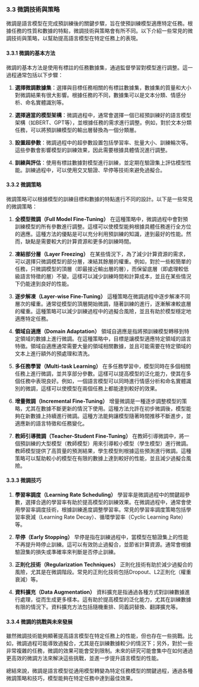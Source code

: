 ### **3.3 微調技術與策略**

微調是語言模型在完成預訓練後的關鍵步驟，旨在使預訓練模型適應特定任務。根據任務的性質和數據的特點，微調技術與策略會有所不同。以下介紹一些常見的微調技術與策略，以幫助提高語言模型在特定任務上的表現。

#### **3.3.1 微調的基本方法**

微調的基本方法是使用有標註的任務數據集，通過監督學習對模型進行調整。這一過程通常包括以下步驟：

1. **選擇微調數據集**：選擇與目標任務相關的有標註數據集，數據集的質量和大小對微調結果有很大影響。根據任務的不同，數據集可以是文本分類、情感分析、命名實體識別等。

2. **選擇適當的模型架構**：微調過程中，通常會選擇一個已經預訓練好的語言模型架構（如BERT、GPT等），並根據任務的需求進行調整。例如，對於文本分類任務，可以將預訓練模型的輸出層替換為一個分類層。

3. **設置超參數**：微調過程中的超參數設置包括學習率、批量大小、訓練輪次等。這些參數會影響模型的訓練效果，因此需要根據具體情況進行調整。

4. **訓練與評估**：使用有標註數據對模型進行訓練，並定期在驗證集上評估模型性能。訓練過程中，可以使用交叉驗證、早停等技術來避免過擬合。

#### **3.3.2 微調策略**

微調策略可以根據模型的訓練目標和數據的特點進行不同的設計。以下是一些常見的微調策略：

1. **全模型微調（Full Model Fine-Tuning）**
   在這種策略中，微調過程中會對預訓練模型的所有參數進行調整。這樣可以使模型能夠根據具體任務進行全方位的適應。這種方法的優點是可以充分利用預訓練的知識，達到最好的性能。然而，缺點是需要較大的計算資源和更多的訓練時間。

2. **凍結部分層（Layer Freezing）**
   在某些情況下，為了減少計算資源的需求，可以選擇只微調模型的部分層，凍結其餘層的權重。例如，對於一些較簡單的任務，只微調模型的頂層（即最接近輸出層的層），而保留底層（即處理較低級語言特徵的層）不變。這樣可以減少訓練時間和計算成本，並且在某些情況下仍能達到良好的性能。

3. **逐步解凍（Layer-wise Fine-Tuning）**
   這種策略在微調過程中逐步解凍不同層次的權重。通常從模型的頂層開始微調，隨著訓練的進行，逐漸解凍較底層的權重。這種策略可以減少訓練過程中的過擬合風險，並且有助於模型穩定地適應特定任務。

4. **領域自適應（Domain Adaptation）**
   領域自適應是指將預訓練模型轉移到特定領域的數據上進行微調。在這種策略中，目標是讓模型適應特定領域的語言特徵。領域自適應通常需要大量的領域相關數據，並且可能需要在特定領域的文本上進行額外的預處理和清洗。

5. **多任務學習（Multi-task Learning）**
   在多任務學習中，模型同時在多個相關任務上進行微調，並共享部分參數。這樣可以提高模型的泛化能力，使其在多個任務中表現良好。例如，一個語言模型可以同時進行情感分析和命名實體識別的微調，這樣可以使模型在兩個任務上都能達到較好的效果。

6. **增量微調（Incremental Fine-Tuning）**
   增量微調是一種逐步調整模型的策略，尤其在數據不斷更新的情況下使用。這種方法允許在初步微調後，模型能夠在新數據上持續進行微調。這種方法能夠讓模型隨著時間推移不斷進步，並適應新的語言特徵和任務變化。

7. **教師引導微調（Teacher-Student Fine-Tuning）**
   在教師引導微調中，將一個預訓練的大型模型（教師模型）用來引導較小模型（學生模型）進行微調。教師模型提供了高質量的預測結果，學生模型則根據這些預測進行微調。這種策略可以幫助較小的模型在有限的數據上達到較好的性能，並且減少過擬合風險。

#### **3.3.3 微調技巧**

1. **學習率調度（Learning Rate Scheduling）**
   學習率是微調過程中的關鍵超參數，選擇合適的學習率有助於提高模型的訓練效果。在微調過程中，通常會使用學習率調度技術，根據訓練進度調整學習率。常見的學習率調度策略包括學習率衰減（Learning Rate Decay）、循環學習率（Cyclic Learning Rate）等。

2. **早停（Early Stopping）**
   早停是指在訓練過程中，當模型在驗證集上的性能不再提升時停止訓練。這可以有效防止過擬合，並節省計算資源。通常會根據驗證集的損失或準確率來判斷是否停止訓練。

3. **正則化技術（Regularization Techniques）**
   正則化技術有助於減少過擬合的風險，尤其是在微調階段。常見的正則化技術包括Dropout、L2正則化（權重衰減）等。

4. **資料擴充（Data Augmentation）**
   資料擴充是指通過各種方式對訓練數據進行處理，從而生成更多樣本。這有助於提高模型的泛化能力，尤其在訓練數據有限的情況下。資料擴充方法包括隨機重排、同義詞替換、翻譯擴充等。

#### **3.3.4 微調的挑戰與未來發展**

雖然微調技術能夠顯著提高語言模型在特定任務上的性能，但也存在一些挑戰。比如，微調過程可能導致過擬合，尤其是在訓練數據較少的情況下；另外，對於一些非常複雜的任務，微調的效果可能會受到限制。未來的研究可能會集中在如何通過更高效的微調方法來解決這些挑戰，並進一步提升語言模型的性能。

總結來說，微調是語言模型從通用模型轉變為特定任務模型的關鍵過程，通過各種微調策略和技巧，模型能夠在特定任務中達到最佳效果。